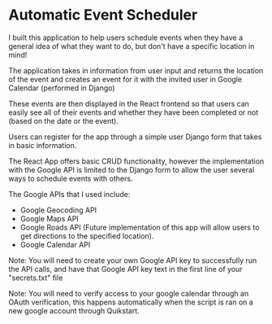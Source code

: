 <h1>Automatic Event Scheduler</h1>

<p>I built this application to help users schedule events when they have a general idea of what they want to do, but don't have a specific location in mind!  </p>

<p>The application takes in information from user input and returns the location of the event and creates an event for it with the invited user in Google Calendar (performed in Django)</p>

<p>These events are then displayed in the React frontend so that users can easily see all of their events and whether they have been completed or not (based on the date or the event). </p>


<p> Users can register for the app through a simple user Django form that takes in basic information.</p>

<p> The React App offers basic CRUD functionality, however the implementation with the Google API is limited to the Django form to allow the user several ways to schedule events with others. </p>

<p>The Google APIs that I used include:</p>
<ul>
    <li>Google Geocoding API</li>
    <li>Google Maps API</li>
    <li>Google Roads API (Future implementation of this app will allow users to get directions to the specified location). </li>
    <li>Google Calendar API</li>
</ul>

<p>
Note: You will need to create your own Google API key to successfully run the API calls, and have that Google API key text in the first line of your 
"secrets.txt" file
 </p>

 <p>
 Note: You will need to verify access to your google calendar through an OAuth verification, this happens automatically when the script is ran on a new google account through Quikstart.
 </p>
